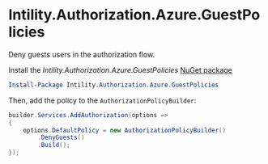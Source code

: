 # Intility.Authorization.Azure.GuestPolicies
Deny guests users in the authorization flow.

Install the _Intility.Authorization.Azure.GuestPolicies_ [NuGet package](https://www.nuget.org/packages/Intility.Authorization.Azure.GuestPolicies/)

```powershell
Install-Package Intility.Authorization.Azure.GuestPolicies
```

Then, add the policy to the `AuthorizationPolicyBuilder`:

```csharp
builder.Services.AddAuthorization(options =>
{
    options.DefaultPolicy = new AuthorizationPolicyBuilder()
        .DenyGuests()
        .Build();
});
```